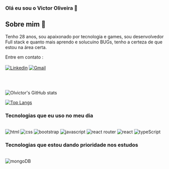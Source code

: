 ### Olá eu sou o Victor Oliveira 👋

## Sobre mim 💬

Tenho 28 anos, sou apaixonado por tecnologia e games, sou desenvolvedor Full stack e quanto mais aprendo e solucuino BUGs, tenho a certeza de que estou na área certa.


Entre em contato :
<br>
<br>
[![Linkedin](https://img.shields.io/badge/LinkedIn-0077B5?style=for-the-badge&logo=linkedin&logoColor=white)](https://www.linkedin.com/in/victor-oliveira-8320b5278/)
[![Gmail](https://img.shields.io/badge/Gmail-D14836?style=for-the-badge&logo=gmail&logoColor=white)](https://www.linkedin.com/in/victor-oliveira-8320b5278/)

<br>
<br>

![Olvictor's GitHub stats](https://github-readme-stats.vercel.app/api?username=olvictor&show_icons=true&theme=radical)

[![Top Langs](https://github-readme-stats.vercel.app/api/top-langs/?username=olvictor)](https://github.com/anuraghazra/github-readme-stats)

### Tecnologias que eu uso no meu dia

<div stlye="display: inline_block"><br> 
<img aling="center" src="https://img.shields.io/badge/HTML5-E34F26?style=for-the-badge&logo=html5&logoColor=white" alt="html"/>

<img aling="center" src="https://img.shields.io/badge/CSS-239120?&style=for-the-badge&logo=css3&logoColor=white" alt="css"/>

<img aling="center" src="https://img.shields.io/badge/Bootstrap-563D7C?style=for-the-badge&logo=bootstrap&logoColor=white" alt="bootstrap"/>

<img aling="center" src="https://img.shields.io/badge/JavaScript-F7DF1E?style=for-the-badge&logo=javascript&logoColor=black" alt="javascript"/>

<img aling="center" src="https://img.shields.io/badge/React_Router-CA4245?style=for-the-badge&logo=react-router&logoColor=white" alt="react router"/>

<img aling="center" src="https://img.shields.io/badge/React-20232A?style=for-the-badge&logo=react&logoColor=61DAFB" alt="react"/>

<img aling="center" src="https://img.shields.io/badge/TypeScript-007ACC?style=for-the-badge&logo=typescript&logoColor=white" alt="typeScript"/>
</div>


### Tecnologias que estou dando prioridade nos estudos

<div stlye="display: inline_block"><br> 

<img aling="center" src="https://img.shields.io/badge/MongoDB-4EA94B?style=for-the-badge&logo=mongodb&logoColor=white" alt="mongoDB"/>


</div>
